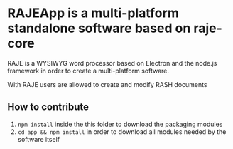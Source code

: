 # RAJEApp is a multi-platform standalone software based on raje-core

RAJE is a WYSIWYG word processor based on Electron and the node.js framework in order to create a multi-platform software.

With RAJE users are allowed to create and modify RASH documents

## How to contribute

1. `npm install` inside the this folder to download the packaging modules
2. `cd app && npm install` in order to download all modules needed by the software itself
